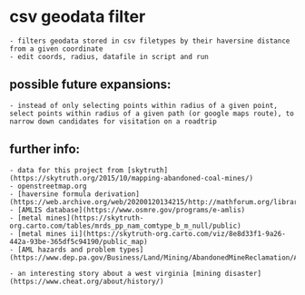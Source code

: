 # csv geodata filter

	- filters geodata stored in csv filetypes by their haversine distance from a given coordinate
	- edit coords, radius, datafile in script and run

## possible future expansions:

	- instead of only selecting points within radius of a given point, select points within radius of a given path (or google maps route), to narrow down candidates for visitation on a roadtrip

## further info:

	- data for this project from [skytruth](https://skytruth.org/2015/10/mapping-abandoned-coal-mines/)
	- openstreetmap.org
	- [haversine formula derivation](https://web.archive.org/web/20200120134215/http://mathforum.org/library/drmath/view/51879.html)
	- [AMLIS database](https://www.osmre.gov/programs/e-amlis)
	- [metal mines](https://skytruth-org.carto.com/tables/mrds_pp_nam_comtype_b_m_null/public)
	- [metal mines ii](https://skytruth-org.carto.com/viz/8e8d33f1-9a26-442a-93be-365df5c94190/public_map)
	- [AML hazards and problem types](https://www.dep.pa.gov/Business/Land/Mining/AbandonedMineReclamation/AMLProgramInformation/Pages/AMLHazards.aspx)

	- an interesting story about a west virginia [mining disaster](https://www.cheat.org/about/history/)
